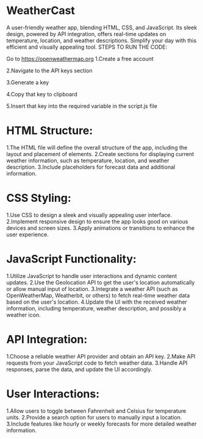 # WeatherCast
 A user-friendly weather app, blending HTML, CSS, and JavaScript. Its sleek design, powered by API integration, offers real-time updates on temperature, location, and weather descriptions. Simplify your day with this efficient and visually appealing tool.
STEPS TO RUN THE CODE:

Go to https://openweathermap.org
1.Create a free account 

2.Navigate to the API keys section

3.Generate a key

4.Copy that key to clipboard

5.Insert that key into the required variable in the script.js file


# HTML Structure:

1.The HTML file will define the overall structure of the app, including the layout and placement of elements.
2.Create sections for displaying current weather information, such as temperature, location, and weather description.
3.Include placeholders for forecast data and additional information.

# CSS Styling:

1.Use CSS to design a sleek and visually appealing user interface.
2.Implement responsive design to ensure the app looks good on various devices and screen sizes.
3.Apply animations or transitions to enhance the user experience.

# JavaScript Functionality:

1.Utilize JavaScript to handle user interactions and dynamic content updates.
2.Use the Geolocation API to get the user's location automatically or allow manual input of location.
3.Integrate a weather API (such as OpenWeatherMap, Weatherbit, or others) to fetch real-time weather data based on the user's location.
4.Update the UI with the received weather information, including temperature, weather description, and possibly a weather icon.

# API Integration:

1.Choose a reliable weather API provider and obtain an API key.
2.Make API requests from your JavaScript code to fetch weather data.
3.Handle API responses, parse the data, and update the UI accordingly.

# User Interactions:

1.Allow users to toggle between Fahrenheit and Celsius for temperature units.
2.Provide a search option for users to manually input a location.
3.Include features like hourly or weekly forecasts for more detailed weather information.

